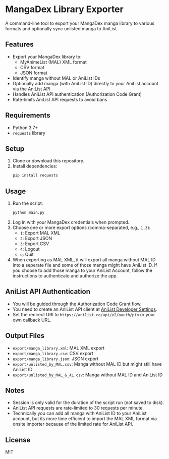 # MangaDex Library Exporter

A command-line tool to export your MangaDex manga library to various formats and optionally sync unlisted manga to AniList.

## Features
- Export your MangaDex library to:
  - MyAnimeList (MAL) XML format
  - CSV format
  - JSON format
- Identify manga without MAL or AniList IDs
- Optionally add manga (with AniList ID) directly to your AniList account via the AniList API
- Handles AniList API authentication (Authorization Code Grant)
- Rate-limits AniList API requests to avoid bans

## Requirements
- Python 3.7+
- `requests` library

## Setup
1. Clone or download this repository.
2. Install dependencies:
   ```bash
   pip install requests
   ```

## Usage
1. Run the script:
   ```bash
   python main.py
   ```
2. Log in with your MangaDex credentials when prompted.
3. Choose one or more export options (comma-separated, e.g., `1,3`):
   - `1`: Export MAL XML
   - `2`: Export JSON
   - `3`: Export CSV
   - `4`: Logout
   - `q`: Quit
4. When exporting as MAL XML, it will export all manga without MAL ID into a seperate file and some of those manga might have AniList ID. If you choose to add those manga to your AniList Account, follow the instructions to authenticate and authorize the app.

## AniList API Authentication
- You will be guided through the Authorization Code Grant flow.
- You need to create an AniList API client at [AniList Developer Settings](https://anilist.co/settings/developer).
- Set the redirect URI to `https://anilist.co/api/v2/oauth/pin` or your own callback URL.

## Output Files
- `export/manga_library.xml`: MAL XML export
- `export/manga_library.csv`: CSV export
- `export/manga_library.json`: JSON export
- `export/unlisted_by_MAL.csv`: Manga without MAL ID but might still have  AniList ID
- `export/unlisted_by_MAL_&_AL.csv`: Manga without MAL ID and AniList ID

## Notes
- Session is only valid for the duration of the script run (not saved to disk).
- AniList API requests are rate-limited to 30 requests per minute.
- Technically you can add all manga with AniList ID to your AniList account, but its more time efficient to import the MAL XML format via onsite importer because of the limited rate for AniList API.

## License
MIT
